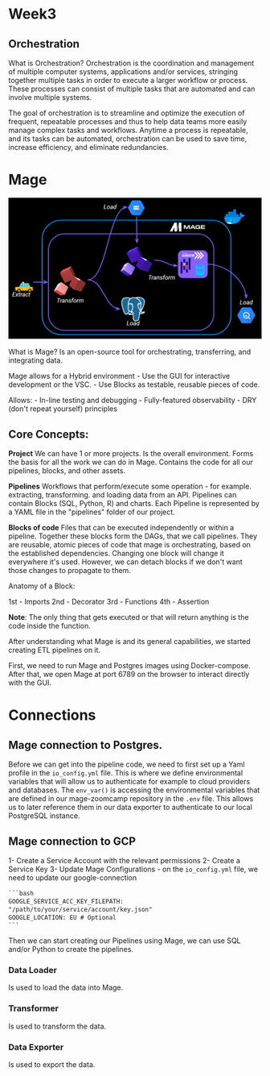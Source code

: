 # Week3

## Orchestration

What is Orchestration?
Orchestration is the coordination and management of multiple computer systems, applications and/or services, stringing together multiple tasks in order to execute a larger workflow or process. These processes can consist of multiple tasks that are automated and can involve multiple systems.

The goal of orchestration is to streamline and optimize the execution of frequent, repeatable processes and thus to help data teams more easily manage complex tasks and workflows. Anytime a process is repeatable, and its tasks can be automated, orchestration can be used to save time, increase efficiency, and eliminate redundancies.


# Mage

![Architecture](https://github.com/PHenriquesReps/dataengineer-zoomcamp2024/blob/main/week3/image.png)

What is Mage?
Is an open-source tool for orchestrating, transferring, and integrating data.


Mage allows for a Hybrid environment 
    - Use the GUI for interactive development or the VSC.
    - Use Blocks as testable, reusable pieces of code.

Allows:
    - In-line testing and debugging
    - Fully-featured observability
    - DRY (don't repeat yourself) principles


## Core Concepts:

**Project** 
We can have 1 or more projects. Is the overall environment.
Forms the basis for all the work we can do in Mage.
Contains the code for all our pipelines, blocks, and other assets.


**Pipelines**
Workflows that perform/execute some operation - for example. extracting, transforming. and loading data from an API.
Pipelines can contain Blocks (SQL, Python, R) and charts.
Each Pipeline is represented by a YAML file in the "pipelines" folder of our project.

**Blocks of code** 
Files that can be executed independently or within a pipeline.
Together these blocks form the DAGs, that we call pipelines.
 They are reusable, atomic pieces of code that mage is orchestrating, based on the established dependencies.
Changing one block will change it everywhere it's used. However, we can detach blocks if we don't want those changes to propagate to them.

Anatomy of a Block:

1st - Imports
2nd - Decorator
3rd - Functions
4th - Assertion

**Note**: The only thing that gets executed or that will return anything is the code inside the function.


After understanding what Mage is and its general capabilities, we started creating ETL pipelines on it.


First, we need to run Mage and Postgres images using Docker-compose. 
After that, we open Mage at port 6789 on the browser to interact directly with the GUI.

# Connections

## Mage connection to Postgres.

Before we can get into the pipeline code, we need to first set up a Yaml profile in the `io_config.yml` file. This is where we define environmental variables that will allow us to authenticate for example to cloud providers and databases.
The `env_var()` is accessing the environmental variables that are defined in our mage-zoomcamp repository in the `.env` file.
This allows us to later reference them in our data exporter to authenticate to our local PostgreSQL instance.

## Mage connection to GCP
1- Create a Service Account with the relevant permissions
2- Create a Service Key
3- Update Mage Configurations
    - on the `io_config.yml` file, we need to update our google-connection
   
    ```bash
    GOOGLE_SERVICE_ACC_KEY_FILEPATH: "/path/to/your/service/account/key.json"
    GOOGLE_LOCATION: EU # Optional
    ```

Then we can start creating our Pipelines using Mage, we can use SQL and/or Python to create the pipelines.

### Data Loader
Is used to load the data into Mage.

### Transformer
Is used to transform the data. 

### Data Exporter
Is used to export the data.

